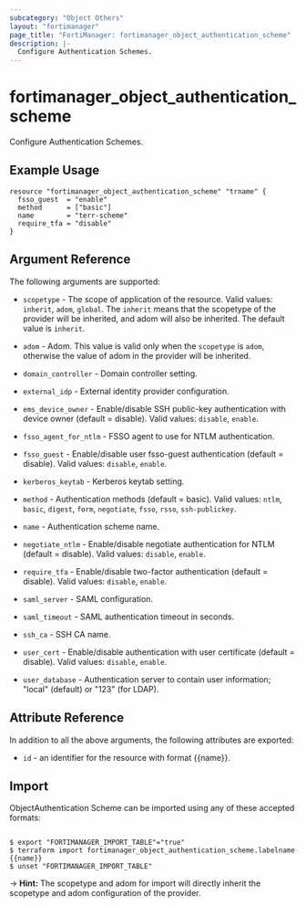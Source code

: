 ```yaml
---
subcategory: "Object Others"
layout: "fortimanager"
page_title: "FortiManager: fortimanager_object_authentication_scheme"
description: |-
  Configure Authentication Schemes.
---
```


# fortimanager_object_authentication_scheme
Configure Authentication Schemes.

## Example Usage

```hcl
resource "fortimanager_object_authentication_scheme" "trname" {
  fsso_guest  = "enable"
  method      = ["basic"]
  name        = "terr-scheme"
  require_tfa = "disable"
}
```

## Argument Reference


The following arguments are supported:

* `scopetype` - The scope of application of the resource. Valid values: `inherit`, `adom`, `global`. The `inherit` means that the scopetype of the provider will be inherited, and adom will also be inherited. The default value is `inherit`.
* `adom` - Adom. This value is valid only when the `scopetype` is `adom`, otherwise the value of adom in the provider will be inherited.

* `domain_controller` - Domain controller setting.
* `external_idp` - External identity provider configuration.
* `ems_device_owner` - Enable/disable SSH public-key authentication with device owner (default = disable). Valid values: `disable`, `enable`.

* `fsso_agent_for_ntlm` - FSSO agent to use for NTLM authentication.
* `fsso_guest` - Enable/disable user fsso-guest authentication (default = disable). Valid values: `disable`, `enable`.

* `kerberos_keytab` - Kerberos keytab setting.
* `method` - Authentication methods (default = basic). Valid values: `ntlm`, `basic`, `digest`, `form`, `negotiate`, `fsso`, `rsso`, `ssh-publickey`.

* `name` - Authentication scheme name.
* `negotiate_ntlm` - Enable/disable negotiate authentication for NTLM (default = disable). Valid values: `disable`, `enable`.

* `require_tfa` - Enable/disable two-factor authentication (default = disable). Valid values: `disable`, `enable`.

* `saml_server` - SAML configuration.
* `saml_timeout` - SAML authentication timeout in seconds.
* `ssh_ca` - SSH CA name.
* `user_cert` - Enable/disable authentication with user certificate (default = disable). Valid values: `disable`, `enable`.

* `user_database` - Authentication server to contain user information; "local" (default) or "123" (for LDAP).


## Attribute Reference

In addition to all the above arguments, the following attributes are exported:
* `id` - an identifier for the resource with format {{name}}.

## Import

ObjectAuthentication Scheme can be imported using any of these accepted formats:
```

$ export "FORTIMANAGER_IMPORT_TABLE"="true"
$ terraform import fortimanager_object_authentication_scheme.labelname {{name}}
$ unset "FORTIMANAGER_IMPORT_TABLE"
```
-> **Hint:** The scopetype and adom for import will directly inherit the scopetype and adom configuration of the provider.
